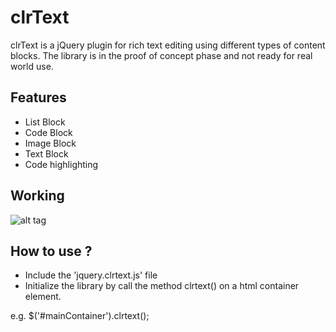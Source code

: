 clrText
=======

clrText is a jQuery plugin for rich text editing using different types of content blocks. The library is in the proof of concept phase and not ready for real world use.


Features
--------
* List Block
* Code Block
* Image Block
* Text Block
* Code highlighting

Working
-------
![alt tag](http://i.imgur.com/R5k2zqo.gif)

How to use ?
------------
+ Include the 'jquery.clrtext.js' file
+ Initialize the library by call the method clrtext() on a html container element.

e.g.
    $('#mainContainer').clrtext();
